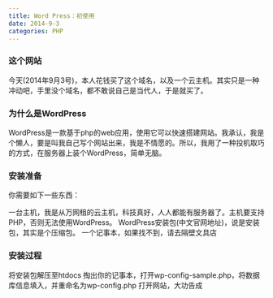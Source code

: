 ```yaml
---
title: Word Press：初使用
date: 2014-9-3
categories: PHP
---
```

### 这个网站

今天(2014年9月3号)，本人花钱买了这个域名，以及一个云主机。其实只是一种冲动吧，手里没个域名，都不敢说自己是当代人，于是就买了。

### 为什么是WordPress

WordPress是一款基于php的web应用，使用它可以快速搭建网站。我承认，我是个懒人，要是叫我自己写个网站出来，我是不情愿的。所以，我用了一种投机取巧的方式，在服务器上装个WordPress，简单无脑。

### 安装准备

你需要如下一些东西：

一台主机，我是从万网租的云主机，科技真好，人人都能有服务器了。主机要支持PHP，否则无法使用WordPress。
WordPress安装包(中文官网地址)，说是安装包，其实是个压缩包。
一个记事本，如果找不到，请去隔壁文具店
### 安装过程

将安装包解压至htdocs
掏出你的记事本，打开wp-config-sample.php，将数据库信息填入，并重命名为wp-config.php
打开网站，大功告成
